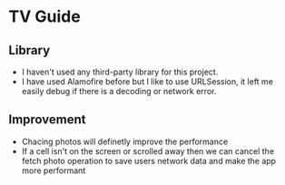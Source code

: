 #  TV Guide

## Library

* I haven't used any third-party library for this project. 
* I have used Alamofire before but I like to use URLSession, it left me easily debug if there is a decoding or network error.

## Improvement

* Chacing photos will definetly improve the performance
* If a cell isn't on the screen or scrolled away then we can cancel the fetch photo operation to save users network data and make the app more performant
